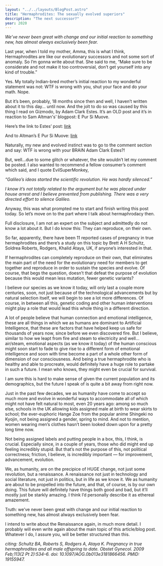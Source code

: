 ```yaml
---
layout: "../../layouts/BlogPost.astro"
title: "Hermaphrodites: The sexually evolved superiors"
description: "The next successor?"
year: 2020
---
```


_We’ve never been great with change and our initial reaction to something new, has almost always exclusively been fear._

Last year, when I told my mother, Amma, this is what I think, Hermaphrodites are like our evolutionary successors and not some sort of anomaly. So I’m gonna write about that. She said to me, “Make sure to be considerate and not make it too controversial, don’t get yourself into any kind of trouble.”

Yes. My totally Indian-bred mother’s initial reaction to my wonderful statement was not: WTF is wrong with you, shut your face and do your math. Nope.

But it’s been, probably, 18 months since then and well, I haven’t written about it to this day… until now. And the jolt to do so was caused by this thing I read on Gizmodo, by Adam Clark Estes. It’s an OLD post and it’s in reaction to Sam Altman's’ blogpost: E Pur Si Muove.

Here’s the link to Estes’ post: [link](https://gizmodo.com/sam-altman-is-an-idiot-1821327260#replies)

And to Altman’s E Pur Si Muove: [link](https://blog.samaltman.com/e-pur-si-muove)

Naturally, my new and evolved instinct was to go to the comment section and say: WTF is wrong with your BRAIN Adam Clark Estes?!

But, well…due to some glitch or whatever, the site wouldn’t let my comment be posted. I also wanted to recommend a fellow consumer’s comment which said, and I quote EvilSuperMonkey,

_“Galileo’s ideas started the scientific revolution. He was hardly silenced.”_

_I know it’s not totally related to the argument but he was placed under house arrest and I believe prevented from publishing. There was a very directed effort to silence Galileo._

Anyway, this was what prompted me to start and finish writing this post today. So let’s move on to the part where I talk about hermaphrodacy then.

Full disclosure, I am not an expert on the subject and admittedly do not know a lot about it. But I do know this: They can reproduce, on their own.

So far, apparently, there have been 11 reported cases of pregnancy in true hermaphrodites and there’s a study on this topic by Brett A H Schultz, Soldrea Roberts, Rodgers, Khalid Ataya, UK, if anyone’s interested in that.

If hermaphrodites can completely reproduce on their own, that eliminates the main part of the need for the evolutionary need for members to get together and reproduce in order to sustain the species and evolve. Of course, that begs the question, doesn’t that defeat the purpose of evolution because this would mean less mutation, fewer genetic variants?

I believe our species as we know it today, will only last a couple more centuries, soon, not just because of the technological advancements but by natural selection itself, we will begin to see a lot more differences. Of course, in between all this, genetic coding and other human interventions might play a role that would lead this whole thing in a different direction.

A lot of people believe that human connection and emotional intelligence, these are all things in which we as humans are dominant to Artificial Intelligence, that these are factors that have helped keep us safe for thousands of years now, since before we even discovered fire. But I believe, similar to how we leapt from fire and steam to electricity and well…air/steam, emotional aspects (as we know it today) of the human conscious might soon start to fade to give rise to a different form of emotional intelligence and soon with time become a part of a whole other form of dimension of our consciousness. And being a true hermaphrodite who is healthy and able to procreate, would definitely have a huge role to partake in such a future. I mean who knows, they might even be crucial for survival.

I am sure this is hard to make sense of given the current population and its demographics, but the future I speak of is quite a bit away from right now.

Just in the past few decades, we as humanity have come to accept so much more and evolve in wonderful ways to accommodate all of which might not have felt natural to most, even 20 years ago: among so much else, schools in the UK allowing kids assigned male at birth to wear skirts to school; the ever-euphoric Hange Zoe from the popular anime Shingeki no Kyojin, not being assigned a gender, spring to mind. And not to mention, women wearing men’s clothes hasn’t been looked down upon for a pretty long time now.

Not being assigned labels and putting people in a box, this, I think, is crucial. Especially since, in a couple of years, those who did might end up feeling incredibly stupid. But that’s not the purpose of this, not political correctness; friction, I believe, is incredibly important — for improvement, advancement, evolution.

We, as humanity, are on the precipice of HUGE change, not just some revolution, but a renaissance. A renaissance not just in technology and social literature, not just in politics, but in life as we know it. We as humanity are about to be propelled into the future, and that, of course, is by our own doing. This future will definitely have things both good and bad, but it’ll mostly just be starkly amazing. I think I’d personally describe it as ethereal amazement.

Truth: we’ve never been great with change and our initial reaction to something new, has almost always exclusively been fear.

I intend to write about the Renaissance again, in much more detail. I probably will even write again about the main topic of this article/blog post. Whatever I do, I assure you, will be better structured than this.

_citing: Schultz BA, Roberts S, Rodgers A, Ataya K. Pregnancy in true hermaphrodites and all male offspring to date. Obstet Gynecol. 2009 Feb;113(2 Pt 2):534–6. doi: 10.1097/AOG.0b013e3181866456. PMID: 19155947._